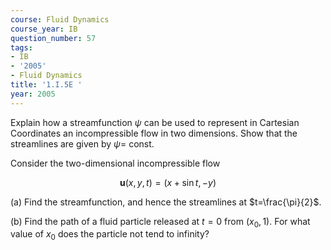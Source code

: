 ```yaml
---
course: Fluid Dynamics
course_year: IB
question_number: 57
tags:
- IB
- '2005'
- Fluid Dynamics
title: '1.I.5E '
year: 2005
---
```



Explain how a streamfunction $\psi$ can be used to represent in Cartesian Coordinates an incompressible flow in two dimensions. Show that the streamlines are given by $\psi=$ const.

Consider the two-dimensional incompressible flow

$$\mathbf{u}(x, y, t)=(x+\sin t,-y)$$

(a) Find the streamfunction, and hence the streamlines at $t=\frac{\pi}{2}$.

(b) Find the path of a fluid particle released at $t=0$ from $\left(x_{0}, 1\right)$. For what value of $x_{0}$ does the particle not tend to infinity?